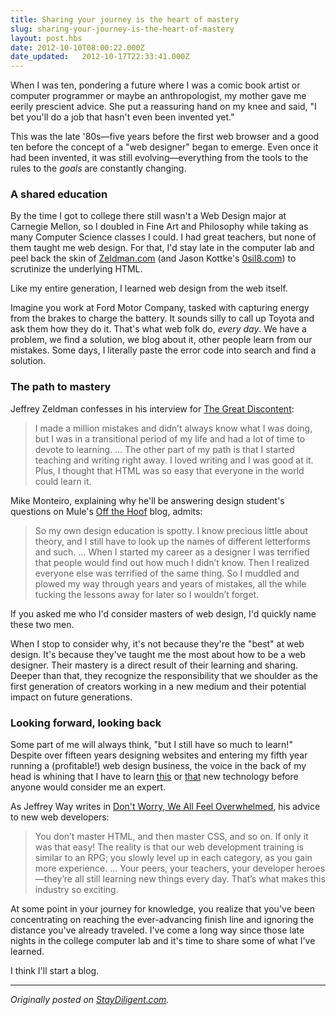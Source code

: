 ```yaml
---
title: Sharing your journey is the heart of mastery
slug: sharing-your-journey-is-the-heart-of-mastery
layout: post.hbs
date: 2012-10-10T08:00:22.000Z
date_updated:   2012-10-17T22:33:41.000Z
---
```


When I was ten, pondering a future where I was a comic book artist or computer programmer or maybe an anthropologist, my mother gave me eerily prescient advice. She put a reassuring hand on my knee and said, "I bet you'll do a job that hasn't even been invented yet."<!--more-->

This was the late '80s—five years before the first web browser and a good ten before the concept of a "web designer" began to emerge. Even once it had been invented, it was still evolving—everything from the tools to the rules to the <em>goals</em> are constantly changing.
<h3>A shared education</h3>
By the time I got to college there still wasn't a Web Design major at Carnegie Mellon, so I doubled in Fine Art and Philosophy while taking as many Computer Science classes I could. I had great teachers, but none of them taught me web design. For that, I'd stay late in the computer lab and peel back the skin of <a href="http://www.zeldman.com/">Zeldman.com</a> (and Jason Kottke's <a href="http://0sil8.com/">0sil8.com</a>) to scrutinize the underlying HTML.

Like my entire generation, I learned web design from the web itself.

Imagine you work at Ford Motor Company, tasked with capturing energy from the brakes to charge the battery. It sounds silly to call up Toyota and ask them how they do it. That's what web folk do, <em>every day</em>. We have a problem, we find a solution, we blog about it, other people learn from our mistakes. Some days, I literally paste the error code into search and find a solution.
<h3>The path to mastery</h3>
Jeffrey Zeldman confesses in his interview for <a href="http://thegreatdiscontent.com/jeffrey-zeldman">The Great Discontent</a>:
<blockquote>I made a million mistakes and didn’t always know what I was doing, but I was in a transitional period of my life and had a lot of time to devote to learning. … The other part of my path is that I started teaching and writing right away. I loved writing and I was good at it. Plus, I thought that HTML was so easy that everyone in the world could learn it.</blockquote>
Mike Monteiro, explaining why he'll be answering design student's questions on Mule's <a href="http://muledesign.com/2012/09/introducing-dear-design-student/">Off the Hoof</a> blog, admits:
<blockquote>So my own design education is spotty. I know precious little about theory, and I still have to look up the names of different letterforms and such. … When I started my career as a designer I was terrified that people would find out how much I didn’t know. Then I realized everyone else was terrified of the same thing. So I muddled and plowed my way through years and years of mistakes, all the while tucking the lessons away for later so I wouldn’t forget.</blockquote>
If you asked me who I'd consider masters of web design, I'd quickly name these two men.

When I stop to consider why, it's not because they're the "best" at web design. It's because they've taught me the most about how to be a web designer. Their mastery is a direct result of their learning and sharing. Deeper than that, they recognize the responsibility that we shoulder as the first generation of creators working in a new medium and their potential impact on future generations.
<h3>Looking forward, looking back</h3>
Some part of me will always think, "but I still have so much to learn!" Despite over fifteen years designing websites and entering my fifth year running a (profitable!) web design business, the voice in the back of my head is whining that I have to learn <a href="http://nodejs.org/">this</a> or <a href="http://backbonejs.org/">that</a> new technology before anyone would consider me an expert.

As Jeffrey Way writes in <a href="https://tutsplus.com/2012/08/dont-worry-we-all-feel-overwhelmed/">Don't Worry, We All Feel Overwhelmed</a>, his advice to new web developers:
<blockquote>You don’t master HTML, and then master CSS, and so on. If only it was that easy! The reality is that our web development training is similar to an RPG; you slowly level up in each category, as you gain more experience. … Your peers, your teachers, your developer heroes—they’re all still learning new things every day. That’s what makes this industry so exciting.</blockquote>
At some point in your journey for knowledge, you realize that you've been concentrating on reaching the ever-advancing finish line and ignoring the distance you've already traveled. I've come a long way since those late nights in the college computer lab and it's time to share some of what I've learned.

I think I'll start a blog.

---
*Originally posted on [StayDiligent.com](http://staydiligent.com).*
